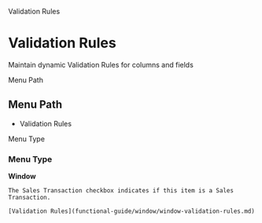 
Validation Rules
# Validation Rules


Maintain dynamic Validation Rules for columns and fields

Menu Path
## Menu Path



- Validation Rules

Menu Type
### Menu Type

**Window**

```
The Sales Transaction checkbox indicates if this item is a Sales Transaction.
```

```
[Validation Rules](functional-guide/window/window-validation-rules.md)
```